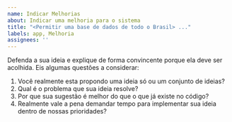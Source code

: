 ```yaml
---
name: Indicar Melhorias
about: Indicar uma melhoria para o sistema
title: "<Permitir uma base de dados de todo o Brasil> ..."
labels: app, Melhoria
assignees: ''
---
```


Defenda a sua ideia e explique de forma convincente porque ela deve ser acolhida. Eis algumas questões a considerar:
1. Você realmente esta propondo uma ideia só ou um conjunto de ideias?
2. Qual é o problema que sua ideia resolve?
3. Por que sua sugestão é melhor do que o que já existe no código?
4. Realmente vale a pena demandar tempo para implementar sua ideia dentro de nossas prioridades?
